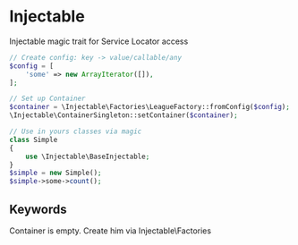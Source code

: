 # Injectable
Injectable magic trait for Service Locator access

```php
// Create config: key -> value/callable/any
$config = [
    'some' => new ArrayIterator([]),
];

// Set up Container
$container = \Injectable\Factories\LeagueFactory::fromConfig($config);
\Injectable\ContainerSingleton::setContainer($container);

// Use in yours classes via magic
class Simple
{
    use \Injectable\BaseInjectable;
}
$simple = new Simple();
$simple->some->count();
```

## Keywords
Container is empty. Create him via Injectable\Factories
